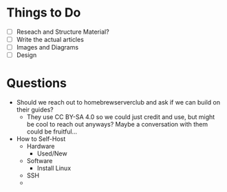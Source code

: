 
# Things to Do
- [ ] Reseach and Structure Material?
- [ ] Write the actual articles
- [ ] Images and Diagrams
- [ ] Design

# Questions
- Should we reach out to homebrewserverclub and ask if we can build on their guides?
	- They use CC BY-SA 4.0 so we could just credit and use, but might be cool to reach out anyways? Maybe a conversation with them could be fruitful...
- How to Self-Host
	- Hardware
		- Used/New
	- Software
		- Install Linux
	- SSH
	- 